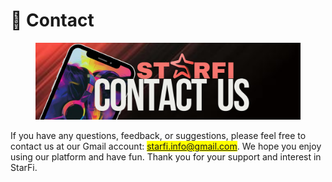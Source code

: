# 📧 Contact

<figure><img src="../.gitbook/assets/11.png" alt=""><figcaption></figcaption></figure>

If you have any questions, feedback, or suggestions, please feel free to contact us at our Gmail account: <mark style="color:blue;">starfi.info@gmail.com</mark>. We hope you enjoy using our platform and have fun. Thank you for your support and interest in StarFi.
